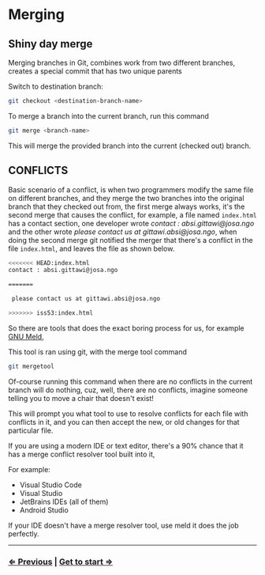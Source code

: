 # Merging

## Shiny day merge

Merging branches in Git, combines work from two different branches, creates a special commit that has two unique parents

Switch to destination branch:

```bash
git checkout <destination-branch-name>
```

To merge a branch into the current branch, run this command

```bash
git merge <branch-name>
```

This will merge the provided branch into the current (checked out) branch.

## CONFLICTS

Basic scenario of a conflict, is when two programmers modify the same file on different branches, and they merge the two branches into the original branch that they checked out from, the first merge always works, it's the second merge that causes the conflict,
for example, a file named `index.html` has a contact section, one developer wrote _contact : absi.gittawi@josa.ngo_ and the other wrote _please contact us at gittawi.absi@josa.ngo_, when doing the second merge git notified the merger that there's a conflict in the file `index.html`,
and leaves the file as shown below.

```bash
<<<<<<< HEAD:index.html
contact : absi.gittawi@josa.ngo

=======

 please contact us at gittawi.absi@josa.ngo

>>>>>>> iss53:index.html
```

So there are tools that does the exact boring process for us, for example [GNU Meld](http://meldmerge.org/),

This tool is ran using git, with the merge tool command

```bash
git mergetool
```

Of-course running this command when there are no conflicts in the current branch will do nothing, cuz, well, there are no conflicts, imagine someone telling you to move a chair that doesn't exist!

This will prompt you what tool to use to resolve conflicts for each file with conflicts in it, and you can then accept the new, or old changes for that particular file.

If you are using a modern IDE or text editor, there's a 90% chance that it has a merge conflict resolver tool built into it,

For example:

- Visual Studio Code
- Visual Studio
- JetBrains IDEs (all of them)
- Android Studio

If your IDE doesn't have a merge resolver tool, use meld it does the job perfectly.

___

### [⇐ Previous](/material/03-branching.md.) | [Get to start ⇒](/README.md)
